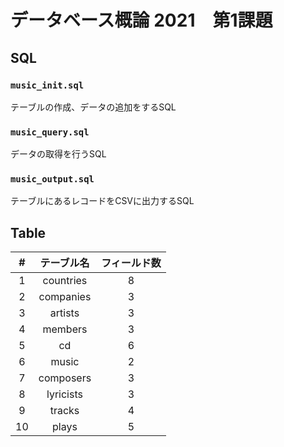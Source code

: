 # データベース概論 2021　第1課題

## SQL

### `music_init.sql`
テーブルの作成、データの追加をするSQL

### `music_query.sql`
データの取得を行うSQL

### `music_output.sql`
テーブルにあるレコードをCSVに出力するSQL

## Table

|#|テーブル名|フィールド数|
|:--:|:--:|:--:|
|1|countries|8|
|2|companies|3|
|3|artists|3|
|4|members|3|
|5|cd|6|
|6|music|2|
|7|composers|3|
|8|lyricists|3|
|9|tracks|4|
|10|plays|5|
